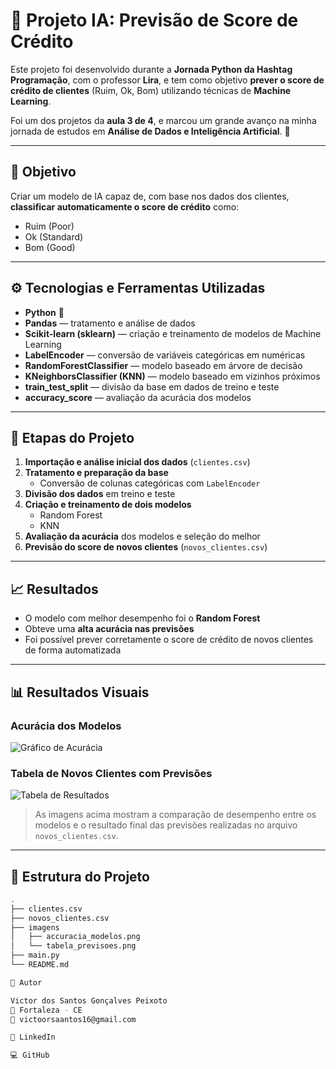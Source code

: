 # 🧠 Projeto IA: Previsão de Score de Crédito  

Este projeto foi desenvolvido durante a **Jornada Python da Hashtag Programação**, com o professor **Lira**, e tem como objetivo **prever o score de crédito de clientes** (Ruim, Ok, Bom) utilizando técnicas de **Machine Learning**.  

Foi um dos projetos da **aula 3 de 4**, e marcou um grande avanço na minha jornada de estudos em **Análise de Dados e Inteligência Artificial**. 🚀  

---

## 📌 Objetivo  
Criar um modelo de IA capaz de, com base nos dados dos clientes, **classificar automaticamente o score de crédito** como:  
- Ruim (Poor)  
- Ok (Standard)  
- Bom (Good)  

---

## ⚙️ Tecnologias e Ferramentas Utilizadas  

- **Python** 🐍  
- **Pandas** — tratamento e análise de dados  
- **Scikit-learn (sklearn)** — criação e treinamento de modelos de Machine Learning  
- **LabelEncoder** — conversão de variáveis categóricas em numéricas  
- **RandomForestClassifier** — modelo baseado em árvore de decisão  
- **KNeighborsClassifier (KNN)** — modelo baseado em vizinhos próximos  
- **train_test_split** — divisão da base em dados de treino e teste  
- **accuracy_score** — avaliação da acurácia dos modelos  

---

## 🧩 Etapas do Projeto  

1. **Importação e análise inicial dos dados** (`clientes.csv`)  
2. **Tratamento e preparação da base**  
   - Conversão de colunas categóricas com `LabelEncoder`  
3. **Divisão dos dados** em treino e teste  
4. **Criação e treinamento de dois modelos**  
   - Random Forest  
   - KNN  
5. **Avaliação da acurácia** dos modelos e seleção do melhor  
6. **Previsão do score de novos clientes** (`novos_clientes.csv`)  

---

## 📈 Resultados  
- O modelo com melhor desempenho foi o **Random Forest**  
- Obteve uma **alta acurácia nas previsões**  
- Foi possível prever corretamente o score de crédito de novos clientes de forma automatizada  

---

## 📊 Resultados Visuais  

### Acurácia dos Modelos
![Gráfico de Acurácia](./imagens/accuracia_modelos.png)

### Tabela de Novos Clientes com Previsões
![Tabela de Resultados](./imagens/tabela_previsoes.png)

> As imagens acima mostram a comparação de desempenho entre os modelos e o resultado final das previsões realizadas no arquivo `novos_clientes.csv`.

---

## 📂 Estrutura do Projeto  

```bash
.
├── clientes.csv
├── novos_clientes.csv
├── imagens
│   ├── accuracia_modelos.png
│   └── tabela_previsoes.png
├── main.py
└── README.md

💬 Autor

Victor dos Santos Gonçalves Peixoto
📍 Fortaleza - CE
📧 victoorsaantos16@gmail.com

🔗 LinkedIn

💻 GitHub